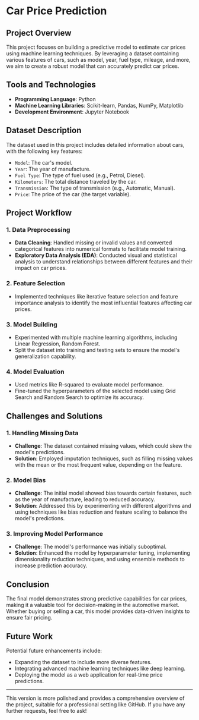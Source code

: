 
# Car Price Prediction

## Project Overview
This project focuses on building a predictive model to estimate car prices using machine learning techniques. By leveraging a dataset containing various features of cars, such as model, year, fuel type, mileage, and more, we aim to create a robust model that can accurately predict car prices.

## Tools and Technologies
- **Programming Language**: Python
- **Machine Learning Libraries**: Scikit-learn, Pandas, NumPy, Matplotlib
- **Development Environment**: Jupyter Notebook

## Dataset Description
The dataset used in this project includes detailed information about cars, with the following key features:
- `Model`: The car's model.
- `Year`: The year of manufacture.
- `Fuel Type`: The type of fuel used (e.g., Petrol, Diesel).
- `Kilometers`: The total distance traveled by the car.
- `Transmission`: The type of transmission (e.g., Automatic, Manual).
- `Price`: The price of the car (the target variable).

## Project Workflow

### 1. **Data Preprocessing**
   - **Data Cleaning**: Handled missing or invalid values and converted categorical features into numerical formats to facilitate model training.
   - **Exploratory Data Analysis (EDA)**: Conducted visual and statistical analysis to understand relationships between different features and their impact on car prices.

### 2. **Feature Selection**
   - Implemented techniques like iterative feature selection and feature importance analysis to identify the most influential features affecting car prices.

### 3. **Model Building**
   - Experimented with multiple machine learning algorithms, including Linear Regression, Random Forest.
   - Split the dataset into training and testing sets to ensure the model's generalization capability.

### 4. **Model Evaluation**
   - Used metrics like R-squared  to evaluate model performance.
   - Fine-tuned the hyperparameters of the selected model using Grid Search and Random Search to optimize its accuracy.

## Challenges and Solutions

### 1. **Handling Missing Data**
   - **Challenge**: The dataset contained missing values, which could skew the model's predictions.
   - **Solution**: Employed imputation techniques, such as filling missing values with the mean or the most frequent value, depending on the feature.

### 2. **Model Bias**
   - **Challenge**: The initial model showed bias towards certain features, such as the year of manufacture, leading to reduced accuracy.
   - **Solution**: Addressed this by experimenting with different algorithms and using techniques like bias reduction and feature scaling to balance the model's predictions.

### 3. **Improving Model Performance**
   - **Challenge**: The model's performance was initially suboptimal.
   - **Solution**: Enhanced the model by hyperparameter tuning, implementing dimensionality reduction techniques, and using ensemble methods to increase prediction accuracy.

## Conclusion
The final model demonstrates strong predictive capabilities for car prices, making it a valuable tool for decision-making in the automotive market. Whether buying or selling a car, this model provides data-driven insights to ensure fair pricing.

## Future Work
Potential future enhancements include:
- Expanding the dataset to include more diverse features.
- Integrating advanced machine learning techniques like deep learning.
- Deploying the model as a web application for real-time price predictions.

---

This version is more polished and provides a comprehensive overview of the project, suitable for a professional setting like GitHub. If you have any further requests, feel free to ask!

